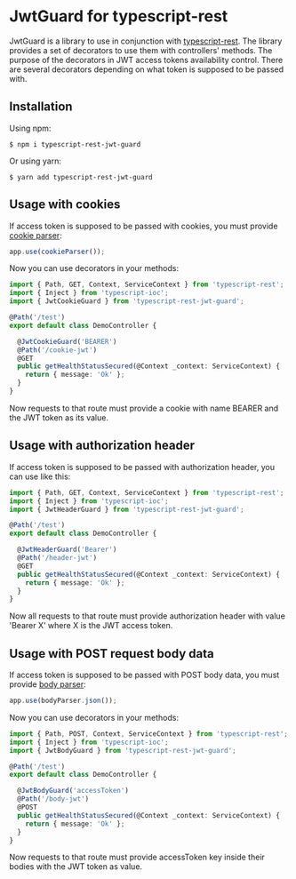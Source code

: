 # JwtGuard for typescript-rest
JwtGuard is a library to use in conjunction with [typescript-rest](https://github.com/thiagobustamante/typescript-rest#readme). The library provides a set of decorators to use them with controllers' methods. The purpose of the decorators in JWT access tokens availability control. There are several decorators depending on what token is supposed to be passed with.
## Installation
Using npm:
```shell
$ npm i typescript-rest-jwt-guard
```
Or using yarn:
```shell
$ yarn add typescript-rest-jwt-guard
```
## Usage with cookies
If access token is supposed to be passed with cookies, you must provide [cookie parser](https://github.com/expressjs/cookie-parser#readme):
```ts
app.use(cookieParser());
```
Now you can use decorators in your methods:
```ts
import { Path, GET, Context, ServiceContext } from 'typescript-rest';
import { Inject } from 'typescript-ioc';
import { JwtCookieGuard } from 'typescript-rest-jwt-guard';

@Path('/test')
export default class DemoController {

  @JwtCookieGuard('BEARER')
  @Path('/cookie-jwt')
  @GET
  public getHealthStatusSecured(@Context _context: ServiceContext) {
    return { message: 'Ok' };
  }
}
```
Now requests to that route must provide a cookie with name BEARER and the JWT token as its value.
## Usage with authorization header
If access token is supposed to be passed with authorization header, you can use like this:
```ts
import { Path, GET, Context, ServiceContext } from 'typescript-rest';
import { Inject } from 'typescript-ioc';
import { JwtHeaderGuard } from 'typescript-rest-jwt-guard';

@Path('/test')
export default class DemoController {

  @JwtHeaderGuard('Bearer')
  @Path('/header-jwt')
  @GET
  public getHealthStatusSecured(@Context _context: ServiceContext) {
    return { message: 'Ok' };
  }
}
```
Now all requests to that route must provide authorization header with value 'Bearer X' where X is the JWT access token.
## Usage with POST request body data
If access token is supposed to be passed with POST body data, you must provide [body parser](https://github.com/expressjs/body-parser#readme):
```ts
app.use(bodyParser.json());
```
Now you can use decorators in your methods:
```ts
import { Path, POST, Context, ServiceContext } from 'typescript-rest';
import { Inject } from 'typescript-ioc';
import { JwtBodyGuard } from 'typescript-rest-jwt-guard';

@Path('/test')
export default class DemoController {

  @JwtBodyGuard('accessToken')
  @Path('/body-jwt')
  @POST
  public getHealthStatusSecured(@Context _context: ServiceContext) {
    return { message: 'Ok' };
  }
}
```
Now requests to that route must provide accessToken key inside their bodies with the JWT token as value.
